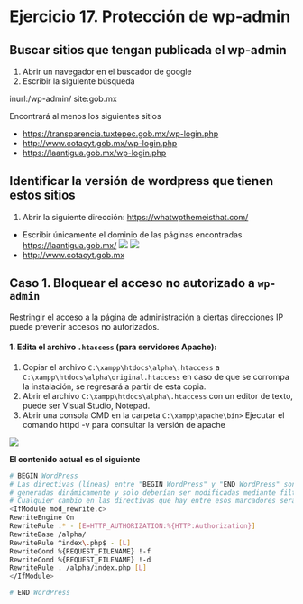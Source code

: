 # Ejercicio 17.  Protección de wp-admin

## Buscar sitios que tengan publicada el wp-admin
1. Abrir un navegador en el buscador de google
2. Escribir la siguiente búsqueda

inurl:/wp-admin/ site:gob.mx

Encontrará al menos los siguientes sitios
- https://transparencia.tuxtepec.gob.mx/wp-login.php
- http://www.cotacyt.gob.mx/wp-login.php
- https://laantigua.gob.mx/wp-login.php

## Identificar la versión de wordpress que tienen estos sitios

1. Abrir la siguiente dirección: https://whatwpthemeisthat.com/
- Escribir únicamente el dominio de las páginas encontradas
	https://laantigua.gob.mx/
![](https://i.imgur.com/mywer1s.png)
![](https://i.imgur.com/UYChGIh.png)
- http://www.cotacyt.gob.mx


## Caso 1. Bloquear el acceso no autorizado a `wp-admin`

Restringir el acceso a la página de administración a ciertas direcciones IP puede prevenir accesos no autorizados.

#### 1.  Edita el archivo `.htaccess` (para servidores Apache):
1.  Copiar el archivo `C:\xampp\htdocs\alpha\.htaccess`  a `C:\xampp\htdocs\alpha\original.htaccess` en caso de que se corrompa la instalación, se regresará a partir de esta copia.
2.  Abrir el archivo `C:\xampp\htdocs\alpha\.htaccess` con un editor de texto, puede ser Visual Studio, Notepad.
3. Abrir una consola CMD en la carpeta `C:\xampp\apache\bin>`
Ejecutar el comando httpd -v para consultar la versión de apache

![](https://i.imgur.com/0F63xzT.png)





**El contenido actual es el siguiente**

```bash
# BEGIN WordPress
# Las directivas (líneas) entre "BEGIN WordPress" y "END WordPress" son
# generadas dinámicamente y solo deberían ser modificadas mediante filtros de WordPress.
# Cualquier cambio en las directivas que hay entre esos marcadores serán sobrescritas.
<IfModule mod_rewrite.c>
RewriteEngine On
RewriteRule .* - [E=HTTP_AUTHORIZATION:%{HTTP:Authorization}]
RewriteBase /alpha/
RewriteRule ^index\.php$ - [L]
RewriteCond %{REQUEST_FILENAME} !-f
RewriteCond %{REQUEST_FILENAME} !-d
RewriteRule . /alpha/index.php [L]
</IfModule>

# END WordPress
```
<!--stackedit_data:
eyJoaXN0b3J5IjpbOTc0MDk0MjU3LC0xNzI1NTc0MDQ5LC02Mz
MwMDIyODUsLTU2NTQwMjEzNl19
-->